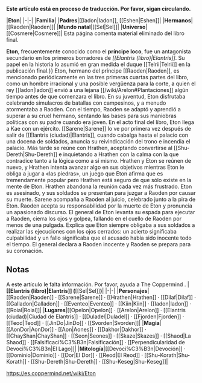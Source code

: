 **Este artículo está en proceso de traducción. Por favor, sigan circulando.**


|**Eton**|
|-|-|
|**Familia**|
|**Padres**|[[Iadon\|Iadon]], [[Eshen\|Eshen]]|
|**Hermanos**|[[Raoden\|Raoden]]|
|**Mundo natal**|[[Sel\|Sel]]|
|**Universo**|[[Cosmere\|Cosmere]]|
Esta página comenta material eliminado del libro final.

**Eton**, frecuentemente conocido como el **príncipe loco**, fue un antagonista secundario en los primeros borradores de *[[Elantris (libro)\|Elantris]]*. Su papel en la historia lo asumió en gran medida el duque [[Telrii\|Telrii]] en la publicación final.}}
Eton, hermano del príncipe [[Raoden\|Raoden]], es mencionado periódicamente en las tres primeras cuartas partes del libro, como un hombre irracional y una posible vergüenza para la corte, a quien el rey [[Iadon\|Iadon]] envió a una lejana [[/wiki/Arelon#Plantaciones]] algún tiempo antes de que comenzara el libro. En su juventud, Eton disfrutaba celebrando simulacros de batallas con campesinos, y a menudo atormentaba a Raoden. Con el tiempo, Raoden se adaptó y aprendió a superar a su cruel hermano, sentando las bases para sus maniobras políticas con su padre cuando era joven.
En el acto final del libro, Eton llega a Kae con un ejército. [[Sarene\|Sarene]] lo ve por primera vez después de salir de [[Elantris (ciudad)\|Elantris]], cuando cabalga hasta el palacio con una docena de soldados, anuncia su reivindicación del trono e incendia el palacio. Más tarde se reúne con Hrathen, aceptando convertirse al [[Shu-Dereth\|Shu-Dereth]] e inquietando a Hrathen con la calma con la que contradice tanto a la lógica como a sí mismo. Hrathen y Eton se reúnen de nuevo, y Hrathen intenta avanzar algo en sus objetivos mientras Eton le obliga a jugar a «las piedras», un juego que Eton afirma que es tremendamente popular pero Hrathen está seguro de que sólo existe en la mente de Eton. Hrathen abandona la reunión cada vez más frustrado.
Eton es asesinado, y sus soldados se presentan para juzgar a Raoden por causar su muerte. Sarene acompaña a Raoden al juicio, celebrado junto a la pira de Eton. Raoden acepta su responsabilidad por la muerte de Eton y pronuncia un apasionado discurso. El general de Eton levanta su espada para ejecutar a Raoden, cierra los ojos y golpea, fallando en el cuello de Raoden por menos de una pulgada. Explica que Eton siempre obligaba a sus soldados a realizar las ejecuciones con los ojos cerrados: un acierto significaba culpabilidad y un fallo significaba que el acusado había sido inocente todo el tiempo. El general declara a Raoden inocente y Raoden se prepara para su coronación.

## Notas

A este artículo le falta información. Por favor, ayuda a The Coppermind .
|**[[Elantris (libro)\|Elantris]] (**[[Sel\|Sel]]**)**|
|-|-|
|**Personajes**|[[Raoden\|Raoden]] · [[Sarene\|Sarene]] · [[Hrathen\|Hrathen]] · [[Dilaf\|Dilaf]] · [[Galladon\|Galladon]] · [[Eventeo\|Eventeo]] · [[Kiin\|Kiin]] · [[Iadon\|Iadon]] · [[Roial\|Roial]]|
|**Lugares**|[[Opelon\|Opelon]] · [[Arelon\|Arelon]] · [[Elantris (ciudad)\|Ciudad de Elantris]] · [[Duladel\|Duladel]] · [[Fjorden\|Fjorden]] · [[Teod\|Teod]] · [[JinDo\|JinDo]] · [[Svorden\|Svorden]]|
|**Magia**|[[AonDor\|AonDor]] · [[Aon\|Aones]] · [[Dakhor\|Dakhor]] · [[ChayShan\|ChayShan]] · [[Seon\|Seones]] · [[Skaze\|Skazes]] · [[Shaod\|La Shaod]] · [[Falsificaci%C3%B3n\|Falsificación]] · [[Perpendicularidad de Devoci%C3%B3n\|El Lago]]|
|**Mitología**|[[Devoci%C3%B3n\|Devoción]] · [[Dominio\|Dominio]] · [[Dor\|El Dor]] · [[Reod\|El Reod]] · [[Shu-Korath\|Shu-Korath]] · [[Shu-Dereth\|Shu-Dereth]] · [[Shu-Keseg\|Shu-Keseg]]|



https://es.coppermind.net/wiki/Eton